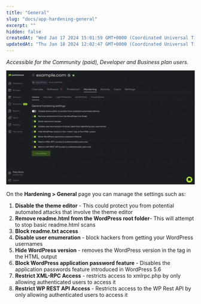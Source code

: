 ```yaml
---
title: "General"
slug: "docs/app-hardening-general"
excerpt: ""
hidden: false
createdAt: "Wed Jan 17 2024 15:01:59 GMT+0000 (Coordinated Universal Time)"
updatedAt: "Thu Jan 18 2024 12:02:47 GMT+0000 (Coordinated Universal Time)"
---
```

_Accessible for the Community (paid), Developer and Business plan users._

![](/src/assets/images/68d17f4-patchstack-hardening-general.png)

On the **Hardening > General** page you can manage the settings such as:

<ol>
<li><b>Disable the theme editor</b> - This could protect you from potential automated attacks that involve the theme editor</li>
<li><b>Remove readme.html from the WordPress root folder</b>- This will attempt to stop basic readme.html scans</li>
<li><b>Block readme.txt access</b></li>
<li><b>Disable user enumeration</b> - block hackers from getting your WordPress usernames</li>
<li><b>Hide WordPress version</b> - removes the WordPress version in the <meta> tag in the HTML output</li>
<li><b>Block WordPress application password feature</b> - Disables the application passwords feature introduced in WordPress 5.6</li>
<li><b>Restrict XML-RPC Access</b> - restricts access to xmlrpc.php by only allowing authenticated users to access it</li>
<li><b>Restrict WP REST API Access</b> - Restricts access to the WP Rest API by only allowing authenticated users to access it</lI>
</ol>
